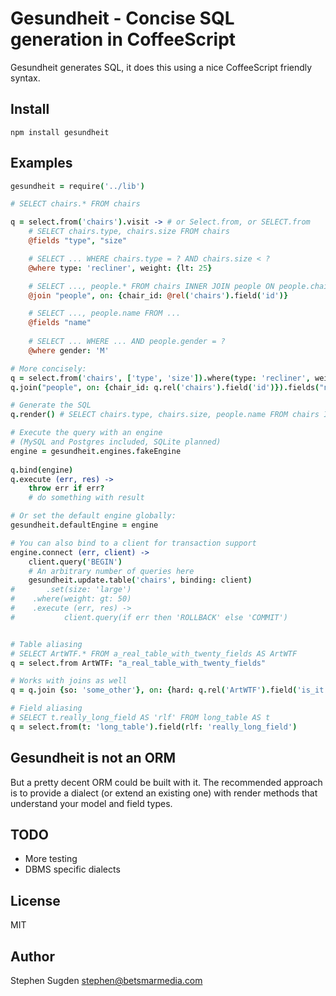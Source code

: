 # Gesundheit - Concise SQL generation in CoffeeScript

Gesundheit generates SQL, it does this using a nice CoffeeScript friendly syntax.

## Install

    npm install gesundheit

## Examples

```coffee
gesundheit = require('../lib')

# SELECT chairs.* FROM chairs

q = select.from('chairs').visit -> # or Select.from, or SELECT.from   
	# SELECT chairs.type, chairs.size FROM chairs
	@fields "type", "size"

	# SELECT ... WHERE chairs.type = ? AND chairs.size < ?
	@where type: 'recliner', weight: {lt: 25}

	# SELECT ..., people.* FROM chairs INNER JOIN people ON people.chair_id = chair.id WHERE ...
	@join "people", on: {chair_id: @rel('chairs').field('id')}

	# SELECT ..., people.name FROM ...
	@fields "name"
	
	# SELECT ... WHERE ... AND people.gender = ?
	@where gender: 'M'

# More concisely:
q = select.from('chairs', ['type', 'size']).where(type: 'recliner', weight: {lt: 25})
q.join("people", on: {chair_id: q.rel('chairs').field('id')}).fields("name").where(gender: 'M')

# Generate the SQL
q.render() # SELECT chairs.type, chairs.size, people.name FROM chairs INNER JOIN people ...

# Execute the query with an engine
# (MySQL and Postgres included, SQLite planned)
engine = gesundheit.engines.fakeEngine
  
q.bind(engine)
q.execute (err, res) ->
	throw err if err?
	# do something with result

# Or set the default engine globally:
gesundheit.defaultEngine = engine

# You can also bind to a client for transaction support
engine.connect (err, client) ->
	client.query('BEGIN')
	# An arbitrary number of queries here
	gesundheit.update.table('chairs', binding: client)
#		.set(size: 'large')
#    .where(weight: gt: 50)
#    .execute (err, res) ->
#			client.query(if err then 'ROLLBACK' else 'COMMIT')


# Table aliasing
# SELECT ArtWTF.* FROM a_real_table_with_twenty_fields AS ArtWTF
q = select.from ArtWTF: "a_real_table_with_twenty_fields"

# Works with joins as well
q = q.join {so: 'some_other'}, on: {hard: q.rel('ArtWTF').field('is_it')}

# Field aliasing
# SELECT t.really_long_field AS 'rlf' FROM long_table AS t
q = select.from(t: 'long_table').field(rlf: 'really_long_field')
```

## Gesundheit is not an ORM

But a pretty decent ORM could be built with it. The recommended approach is to
provide a dialect (or extend an existing one) with render methods that
understand your model and field types.

## TODO

- More testing
- DBMS specific dialects

## License

MIT

## Author

Stephen Sugden <stephen@betsmarmedia.com>

